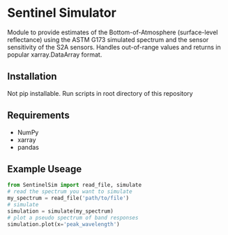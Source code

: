 # Sentinel Simulator
Module to provide estimates of the Bottom-of-Atmosphere (surface-level reflectance) using the ASTM G173 simulated spectrum and the sensor sensitivity of the S2A sensors.
Handles out-of-range values and returns in popular xarray.DataArray format.

## Installation
Not pip installable. Run scripts in root directory of this repository

## Requirements
- NumPy
- xarray
- pandas

## Example Useage

```python
from SentinelSim import read_file, simulate
# read the spectrum you want to simulate
my_spectrum = read_file('path/to/file')
# simulate
simulation = simulate(my_spectrum)
# plot a pseudo spectrum of band responses
simulation.plot(x='peak_wavelength')
```
